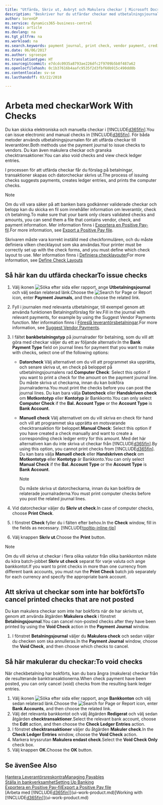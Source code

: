 ```yaml
---
title: "Utfärda, Skriv ut, Avbryt och Makulera checkar | Microsoft Docs"
description: "Beskriver hur du utfärdar checkar med utbetalningsjournalen, skriver ut checkar och annullerar checkar eller granskar checktransaktioner i Business Central."
author: SorenGP
ms.service: dynamics365-business-central
ms.topic: article
ms.devlang: na
ms.tgt_pltfrm: na
ms.workload: na
ms.search.keywords: payment journal, print check, vendor payment, creditor, debt, balance due, AP
ms.date: 06/06/2017
ms.author: sgroespe
ms.translationtype: HT
ms.sourcegitcommit: e7dcdc0935a8793ae226dfc2f9709b5b8f487a62
ms.openlocfilehash: 0c1b37616b4aafc9535f2d3fbf60b915c490dd0b
ms.contentlocale: sv-se
ms.lasthandoff: 03/22/2018

---
```

# <a name="work-with-checks"></a><span data-ttu-id="5a5c2-103">Arbeta med checkar</span><span class="sxs-lookup"><span data-stu-id="5a5c2-103">Work With Checks</span></span>
<span data-ttu-id="5a5c2-104">Du kan skicka elektroniska och manuella checkar i [!INCLUDE[d365fin](includes/d365fin_md.md)].</span><span class="sxs-lookup"><span data-stu-id="5a5c2-104">You can issue electronic and manual checks in [!INCLUDE[d365fin](includes/d365fin_md.md)].</span></span> <span data-ttu-id="5a5c2-105">För båda metoder används utbetalningsjournalen för att utfärda checkar till leverantörer.</span><span class="sxs-lookup"><span data-stu-id="5a5c2-105">Both methods use the payment journal to issue checks to vendors.</span></span> <span data-ttu-id="5a5c2-106">Du kan även makulera checkar och granska checktransaktioner.</span><span class="sxs-lookup"><span data-stu-id="5a5c2-106">You can also void checks and view check ledger entries.</span></span>

<span data-ttu-id="5a5c2-107">I processen för att utfärda checkar får du förslag på betalningar, transaktioner skapas och datorcheckar skrivs ut.</span><span class="sxs-lookup"><span data-stu-id="5a5c2-107">The process of issuing checks suggests payments, creates ledger entries, and prints the computer checks.</span></span>

> [!NOTE]  
>   <span data-ttu-id="5a5c2-108">Om du vill vara säker på att banken bara godkänner validerade checkar och belopp kan du skicka en fil som innehåller information om leverantör, check ch betalning.</span><span class="sxs-lookup"><span data-stu-id="5a5c2-108">To make sure that your bank only clears validated checks and amounts, you can send them a file that contains vendor, check, and payment information.</span></span> <span data-ttu-id="5a5c2-109">Mer information finns i [Exportera en Positive Pay-fil](finance-how-positive-pay.md).</span><span class="sxs-lookup"><span data-stu-id="5a5c2-109">For more information, see [Export a Positive Pay file](finance-how-positive-pay.md).</span></span>

<span data-ttu-id="5a5c2-110">Skrivaren måste vara korrekt inställd med checkformulären, och du måste definiera vilken checklayout som ska användas.</span><span class="sxs-lookup"><span data-stu-id="5a5c2-110">Your printer must be correctly set up with the check forms, and you must define which check layout to use.</span></span> <span data-ttu-id="5a5c2-111">Mer information finns i [Definiera checklayouter](finance-how-define-check-layouts.md)</span><span class="sxs-lookup"><span data-stu-id="5a5c2-111">For more information, see [Define Check Layouts](finance-how-define-check-layouts.md)</span></span>

## <a name="to-issue-checks"></a><span data-ttu-id="5a5c2-112">Så här kan du utfärda checkar</span><span class="sxs-lookup"><span data-stu-id="5a5c2-112">To issue checks</span></span>
1. <span data-ttu-id="5a5c2-113">Välj ikonen ![Söka efter sida eller rapport](media/ui-search/search_small.png "Ikonen Söka efter sida eller rapport"), ange **Utbetalningsjournal** och välj sedan relaterad länk.</span><span class="sxs-lookup"><span data-stu-id="5a5c2-113">Choose the ![Search for Page or Report](media/ui-search/search_small.png "Search for Page or Report icon") icon, enter **Payment Journals**, and then choose the related link.</span></span>
2. <span data-ttu-id="5a5c2-114">Fyll i journalen med relevanta utbetalningar, till exempel genom att använda funktionen Betalningsförslag för lev.</span><span class="sxs-lookup"><span data-stu-id="5a5c2-114">Fill in the journal with relevant payments, for example by using the Suggest Vendor Payments function.</span></span> <span data-ttu-id="5a5c2-115">Mer information finns i [Föreslå leverantörsbetalningar](payables-how-suggest-vendor-payments.md).</span><span class="sxs-lookup"><span data-stu-id="5a5c2-115">For more information, see [Suggest Vendor Payments](payables-how-suggest-vendor-payments.md).</span></span>
3. <span data-ttu-id="5a5c2-116">I fältet **bankbetalningstyp** på journalrader för betalning, som du vill att göra med checkar väljer du ett av följande alternativ:</span><span class="sxs-lookup"><span data-stu-id="5a5c2-116">In the **Bank Payment Type** field on journal lines for payment that you want to make with checks, select one of the following options:</span></span>

   * <span data-ttu-id="5a5c2-117">**Datorcheck** Välj alternativet om du vill att programmet ska upprätta, och senare skriva ut, en check på beloppet på utbetalningsjournalens rad.</span><span class="sxs-lookup"><span data-stu-id="5a5c2-117">**Computer Check**: Select this option if you want to print a check for the amount on the payment journal line.</span></span> <span data-ttu-id="5a5c2-118">Du måste skriva ut checkarna, innan du kan bokföra journalraderna.</span><span class="sxs-lookup"><span data-stu-id="5a5c2-118">You must print the checks before you can post the journal lines.</span></span> <span data-ttu-id="5a5c2-119">Du kan bara välja **Datorcheck** eller **Handskriven check** om **Motkontotyp** eller **Kontotyp** är Bankkonto.</span><span class="sxs-lookup"><span data-stu-id="5a5c2-119">You can only select **Computer Check** if the **Bal. Account Type** or the **Account Type** is **Bank Account**.</span></span>
   * <span data-ttu-id="5a5c2-120">**Manuell check** Välj alternativet om du vill skriva en check för hand och vill att programmet ska upprätta en motsvarande checktransaktion för beloppet.</span><span class="sxs-lookup"><span data-stu-id="5a5c2-120">**Manual Check**: Select this option if you have created a check manually and want to create a corresponding check ledger entry for this amount.</span></span> <span data-ttu-id="5a5c2-121">Med det här alternativen kan du inte skriva ut checkar från [!INCLUDE[d365fin](includes/d365fin_md.md)].</span><span class="sxs-lookup"><span data-stu-id="5a5c2-121">By using this option, you cannot print checks from [!INCLUDE[d365fin](includes/d365fin_md.md)].</span></span> <span data-ttu-id="5a5c2-122">Du kan bara välja **Manuell check** eller **Handskriven check** om **Motkontotyp** eller **Kontotyp** är Bankkonto.</span><span class="sxs-lookup"><span data-stu-id="5a5c2-122">You can only select **Manual Check** if the **Bal. Account Type** or the **Account Type** is **Bank Account**.</span></span>

     > [!NOTE]  
     >   <span data-ttu-id="5a5c2-123">Du måste skriva ut datorcheckarna, innan du kan bokföra de relaterade journalraderna.</span><span class="sxs-lookup"><span data-stu-id="5a5c2-123">You must print computer checks before you post the related journal lines.</span></span>
4. <span data-ttu-id="5a5c2-124">Vid datorcheckar väljer du **Skriv ut check**.</span><span class="sxs-lookup"><span data-stu-id="5a5c2-124">In case of computer checks, choose **Print Check**.</span></span>
5. <span data-ttu-id="5a5c2-125">I fönstret **Check** fyller du i fälten efter behov.</span><span class="sxs-lookup"><span data-stu-id="5a5c2-125">In the **Check** window, fill in the fields as necessary.</span></span> [!INCLUDE[tooltip-inline-tip](includes/tooltip-inline-tip_md.md)]
6. <span data-ttu-id="5a5c2-126">Välj knappen **Skriv ut**.</span><span class="sxs-lookup"><span data-stu-id="5a5c2-126">Choose the **Print** button.</span></span>

> [!NOTE]  
>   <span data-ttu-id="5a5c2-127">Om du vill skriva ut checkar i flera olika valutor från olika bankkonton måste du köra batch-jobbet **Skriv ut check** separat för varje valuta och ange bankkontot.</span><span class="sxs-lookup"><span data-stu-id="5a5c2-127">If you want to print checks in more than one currency from different bank accounts, you must run the **Print Check** batch job separately for each currency and specify the appropriate bank account.</span></span>

## <a name="to-cancel-printed-checks-that-are-not-posted"></a><span data-ttu-id="5a5c2-128">Att skriva ut checkar som inte har bokförts</span><span class="sxs-lookup"><span data-stu-id="5a5c2-128">To cancel printed checks that are not posted</span></span>
<span data-ttu-id="5a5c2-129">Du kan makulera checkar som inte har bokförts när de har skrivits ut, genom att använda åtgärden **Makulera check** i fönstret **Betalningsjournal**.</span><span class="sxs-lookup"><span data-stu-id="5a5c2-129">You can cancel non-posted checks after they have been printed by using the **Void Check** action in the **Payment Journal** window.</span></span>

1. <span data-ttu-id="5a5c2-130">I fönstret **Betalningsjournal** väljer du **Makulera check** och sedan väljer du checken som ska annulleras.</span><span class="sxs-lookup"><span data-stu-id="5a5c2-130">In the **Payment Journal** window, choose the **Void Check**, and then choose which checks to cancel.</span></span>

## <a name="to-void-checks"></a><span data-ttu-id="5a5c2-131">Så här makulerar du checkar:</span><span class="sxs-lookup"><span data-stu-id="5a5c2-131">To void checks</span></span>
<span data-ttu-id="5a5c2-132">När checkbetalning har bokförts, kan du bara ångra (makulera) checkar från de resulterande banktransaktionerna.</span><span class="sxs-lookup"><span data-stu-id="5a5c2-132">When check payment have been posted, you can only cancel (void) checks from the resulting bank ledger entries.</span></span>

1. <span data-ttu-id="5a5c2-133">Välj ikonen ![Söka efter sida eller rapport](media/ui-search/search_small.png "Ikonen Söka efter sida eller rapport"), ange **Bankkonton** och välj sedan relaterad länk.</span><span class="sxs-lookup"><span data-stu-id="5a5c2-133">Choose the ![Search for Page or Report](media/ui-search/search_small.png "Search for Page or Report icon") icon, enter **Bank Accounts**, and then choose the related link.</span></span>
2. <span data-ttu-id="5a5c2-134">Välj det relevanta bankkontot och välj åtgärden **Redigerat** och välj sedan åtgärden **checktransaktioner**.</span><span class="sxs-lookup"><span data-stu-id="5a5c2-134">Select the relevant bank account, choose the **Edit** action, and then choose the **Check Ledger Entries** action.</span></span>
3. <span data-ttu-id="5a5c2-135">I fönstret **checktransaktioner** väljer du åtgärden **Makuler check**.</span><span class="sxs-lookup"><span data-stu-id="5a5c2-135">In the **Check Ledger Entries** window, choose the **Void Check** action.</span></span>
4. <span data-ttu-id="5a5c2-136">Markera kryssrutan **Makulera endast check**.</span><span class="sxs-lookup"><span data-stu-id="5a5c2-136">Select the **Void Check Only** check box.</span></span>
5. <span data-ttu-id="5a5c2-137">Välj knappen **OK**.</span><span class="sxs-lookup"><span data-stu-id="5a5c2-137">Choose the **OK** button.</span></span>

## <a name="see-also"></a><span data-ttu-id="5a5c2-138">Se även</span><span class="sxs-lookup"><span data-stu-id="5a5c2-138">See Also</span></span>
[<span data-ttu-id="5a5c2-139">Hantera Leverantörsreskontra</span><span class="sxs-lookup"><span data-stu-id="5a5c2-139">Managing Payables</span></span>](payables-manage-payables.md)  
[<span data-ttu-id="5a5c2-140">Ställa in bankverksamhet</span><span class="sxs-lookup"><span data-stu-id="5a5c2-140">Setting Up Banking</span></span>](bank-setup-banking.md)  
[<span data-ttu-id="5a5c2-141">Exportera en Positive Pay-fil</span><span class="sxs-lookup"><span data-stu-id="5a5c2-141">Export a Positive Pay file</span></span>](finance-how-positive-pay.md)  
<span data-ttu-id="5a5c2-142">[Arbeta med [!INCLUDE[d365fin](includes/d365fin_md.md)]](ui-work-product.md)</span><span class="sxs-lookup"><span data-stu-id="5a5c2-142">[Working with [!INCLUDE[d365fin](includes/d365fin_md.md)]](ui-work-product.md)</span></span>  

